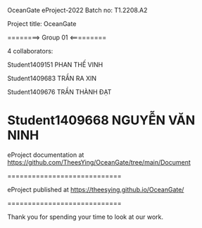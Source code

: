 OceanGate
eProject-2022 Batch no: T1.2208.A2

Project title: OceanGate

========> Group 01 <=========

4 collaborators:

Student1409151  PHAN THẾ VINH	

Student1409683  TRẦN RA XIN

Student1409676  TRẦN THÀNH ĐẠT

Student1409668  NGUYỄN VĂN NINH
============================

eProject documentation at https://github.com/TheesYing/OceanGate/tree/main/Document

============================

eProject published at https://theesying.github.io/OceanGate/

============================

Thank you for spending your time to look at our work.
